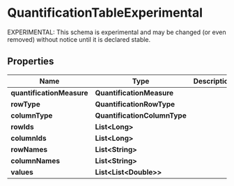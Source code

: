 

# QuantificationTableExperimental

EXPERIMENTAL: This schema is experimental and may be changed (or even removed) without notice until it is declared stable.

## Properties

| Name | Type | Description | Notes |
|------------ | ------------- | ------------- | -------------|
|**quantificationMeasure** | **QuantificationMeasure** |  |  [optional] |
|**rowType** | **QuantificationRowType** |  |  [optional] |
|**columnType** | **QuantificationColumnType** |  |  [optional] |
|**rowIds** | **List&lt;Long&gt;** |  |  [optional] |
|**columnIds** | **List&lt;Long&gt;** |  |  [optional] |
|**rowNames** | **List&lt;String&gt;** |  |  [optional] |
|**columnNames** | **List&lt;String&gt;** |  |  [optional] |
|**values** | **List&lt;List&lt;Double&gt;&gt;** |  |  [optional] |



